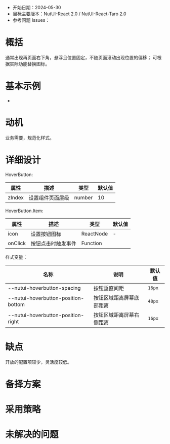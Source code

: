 - 开始日期：2024-05-30
- 目标主要版本：NutUI-React 2.0 / NutUI-React-Taro 2.0
- 参考问题 Issues：

# 概括

通常出现再页面右下角，悬浮且位置固定，不随页面滚动出现位置的偏移；
可根据实际功能替换图标。

# 基本示例

-

# 动机

业务需要，规范化样式。

# 详细设计

HoverButton:

| 属性   | 描述             | 类型   | 默认值 |
| ------ | ---------------- | ------ | ------ |
| zIndex | 设置组件页面层级 | number | 10     |

HoverButton.Item:

| 属性    | 描述               | 类型      | 默认值 |
| ------- | ------------------ | --------- | ------ |
| icon    | 设置按钮图标       | ReactNode | -      |
| onClick | 按钮点击时触发事件 | Function  |        |

样式变量：

| 名称                                | 说明                     | 默认值 |
| ----------------------------------- | ------------------------ | ------ |
| --nutui-hoverbutton-spacing         | 按钮垂直间距             | `16px` |
| --nutui-hoverbutton-position-bottom | 按钮区域距离屏幕底部距离 | `48px` |
| --nutui-hoverbutton-position-right  | 按钮区域距离屏幕右侧距离 | `16px` |

# 缺点

开放的配置项较少，灵活度较低。

# 备择方案

# 采用策略

# 未解决的问题
